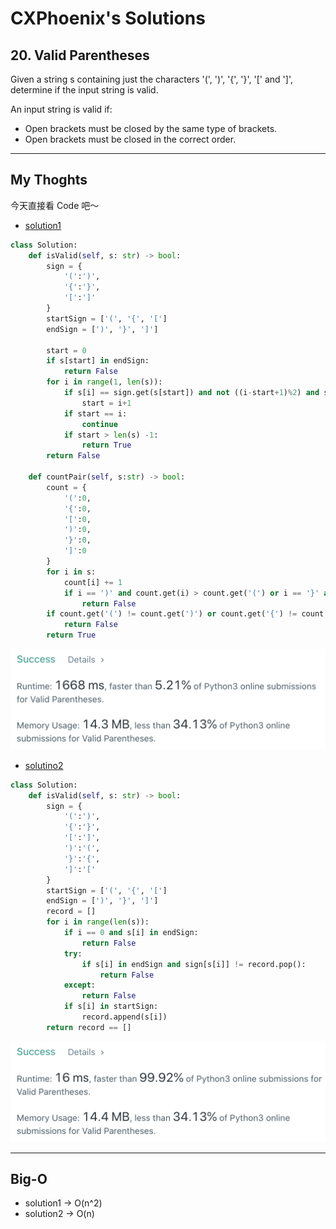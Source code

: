 CXPhoenix's Solutions
===

## 20. Valid Parentheses

Given a string s containing just the characters '(', ')', '{', '}', '[' and ']', determine if the input string is valid.

An input string is valid if:

- Open brackets must be closed by the same type of brackets.
- Open brackets must be closed in the correct order.

---

## My Thoghts
今天直接看 Code 吧～

- [solution1](./solution1.py)
```python
class Solution:
    def isValid(self, s: str) -> bool:
        sign = {
            '(':')',
            '{':'}',
            '[':']'
        }
        startSign = ['(', '{', '[']
        endSign = [')', '}', ']']
        
        start = 0
        if s[start] in endSign:
            return False
        for i in range(1, len(s)):
            if s[i] == sign.get(s[start]) and not ((i-start+1)%2) and self.countPair(s[start:i+1]):
                start = i+1
            if start == i:
                continue
            if start > len(s) -1:
                return True
        return False
    
    def countPair(self, s:str) -> bool:
        count = {
            '(':0,
            '{':0,
            '[':0,
            ')':0,
            '}':0,
            ']':0
        }
        for i in s:
            count[i] += 1
            if i == ')' and count.get(i) > count.get('(') or i == '}' and count.get(i) > count.get('{') or i == ']' and count.get(i) > count.get('['):
                return False
        if count.get('(') != count.get(')') or count.get('{') != count.get('}') or count.get('[') != count.get(']'):
            return False
        return True
```

<img src="./solution1.png">

- [solutino2](./solution2.py)

```python
class Solution:
    def isValid(self, s: str) -> bool:
        sign = {
            '(':')',
            '{':'}',
            '[':']',
            ')':'(',
            '}':'{',
            ']':'['
        }
        startSign = ['(', '{', '[']
        endSign = [')', '}', ']']
        record = []
        for i in range(len(s)):
            if i == 0 and s[i] in endSign:
                return False
            try:
                if s[i] in endSign and sign[s[i]] != record.pop():
                    return False
            except:
                return False
            if s[i] in startSign:
                record.append(s[i])
        return record == []
```

<img src="./solution2.png">

---

## Big-O

- solution1 -> O(n^2)
- solution2 -> O(n)